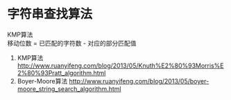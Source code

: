 # 字符串查找算法
KMP算法  
移动位数 = 已匹配的字符数 - 对应的部分匹配值





























1. KMP算法 http://www.ruanyifeng.com/blog/2013/05/Knuth%E2%80%93Morris%E2%80%93Pratt_algorithm.html
2. Boyer-Moore算法 http://www.ruanyifeng.com/blog/2013/05/boyer-moore_string_search_algorithm.html